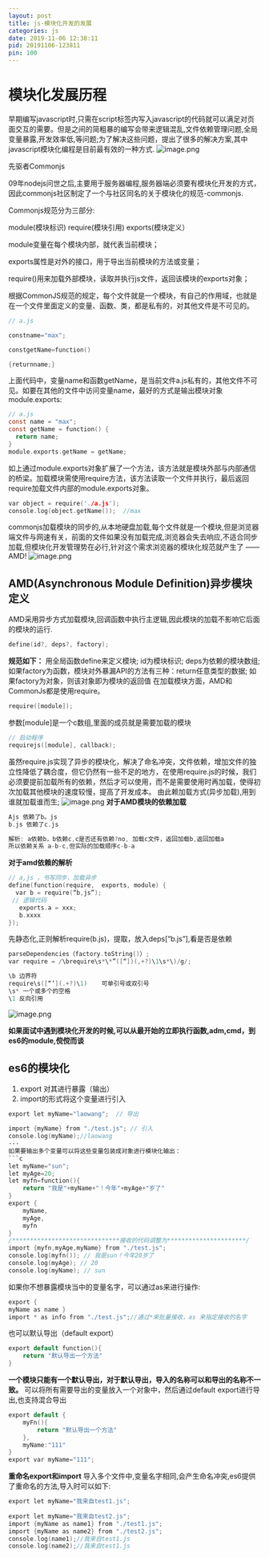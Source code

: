 ```yaml
---
layout: post
title: js-模块化开发的发展
categories: js
date: 2019-11-06 12:38:11
pid: 20191106-123811
pin: 100
---
```


# 模块化发展历程

早期编写javascript时,只需在script标签内写入javascript的代码就可以满足对页面交互的需要。但是之间的简粗暴的编写会带来逻辑混乱,文件依赖管理问题,全局变量暴露,开发效率低,等问题;为了解决这些问题，提出了很多的解决方案,其中javascript模块化编程是目前最有效的一种方式.
![image.png](https://upload-images.jianshu.io/upload_images/14983171-554aab5a0116e339.png?imageMogr2/auto-orient/strip%7CimageView2/2/w/1240)

先驱者Commonjs

09年nodejs问世之后,主要用于服务器编程,服务器端必须要有模块化开发的方式，因此commonjs社区制定了一个与社区同名的关于模块化的规范-commonjs.

Commonjs规范分为三部分:

module(模块标识) require(模块引用) exports(模块定义）

module变量在每个模块内部，就代表当前模块；

exports属性是对外的接口，用于导出当前模块的方法或变量；

require()用来加载外部模块，读取并执行js文件，返回该模块的exports对象；

根据CommonJS规范的规定，每个文件就是一个模块，有自己的作用域，也就是在一个文件里面定义的变量、函数、类，都是私有的，对其他文件是不可见的。
```c
// a.js

constname="max";

constgetName=function()

{returnname;}
```
上面代码中，变量name和函数getName，是当前文件a.js私有的，其他文件不可见。如要在其他的文件中访问变量name，最好的方式是输出模块对象module.exports:
```c
// a.js
const name = "max";
const getName = function() {
  return name;
}
module.exports.getName = getName;
```
如上通过module.exports对象扩展了一个方法，该方法就是模块外部与内部通信的桥梁。加载模块需使用require方法，该方法读取一个文件并执行，最后返回require加载文件内部的module.exports对象。
```c
var object = require('./a.js');
console.log(object.getName());  //max
```
commonjs加载模块的同步的,从本地硬盘加载,每个文件就是一个模块,但是浏览器端文件与网速有关，前面的文件如果没有加载完成,浏览器会失去响应,不适合同步加载,但模块化开发管理势在必行,针对这个需求浏览器的模块化规范就产生了 ——AMD!
![image.png](https://upload-images.jianshu.io/upload_images/14983171-69f7da55f5cdfa6a.png?imageMogr2/auto-orient/strip%7CimageView2/2/w/1240)

## AMD(Asynchronous Module Definition)异步模块定义
AMD采用异步方式加载模块,回调函数中执行主逻辑,因此模块的加载不影响它后面的模块的运行.
```c
define(id?, deps?, factory);
```
**规范如下：**
用全局函数define来定义模块;
id为模块标识;
deps为依赖的模块数组;
如果factory为函数，模块对外暴漏API的方法有三种：return任意类型的数据;
如果factory为对象，则该对象即为模块的返回值
在加载模块方面，AMD和CommonJs都是使用require。
```c
require([module]);
```
参数[module]是一个c数组,里面的成员就是需要加载的模块
```c
// 启动程序
requirejs([module], callback);
```
虽然require.js实现了异步的模块化，解决了命名冲突，文件依赖，增加文件的独立性降低了耦合度，但它仍然有一些不足的地方，在使用require.js的时候，我们必须要提前加载所有的依赖，然后才可以使用，而不是需要使用时再加载，使得初次加载其他模块的速度较慢，提高了开发成本。
由此赖加载方式(异步加载),用到谁就加载谁而生;
![image.png](https://upload-images.jianshu.io/upload_images/14983171-f1f7271a870228ca.png?imageMogr2/auto-orient/strip%7CimageView2/2/w/1240)
**对于AMD模块的依赖加载**
```c
Ajs 依赖了b。js
b.js 依赖了c.js 

解析: a依赖b，b依赖c,c是否还有依赖?no, 加载c文件，返回加载b,返回加载a
所以依赖关系 a-b-c,但实际的加载顺序c-b-a
```
**对于amd依赖的解析**
```c
// a,js ，书写同步，加载异步
define(function(require,  exports, module) {
  var b = require(“b,js”);
 // 逻辑代码
   exports.a = xxx;
   b.xxxx
});
```
先静态化,正则解析require(b.js)，提取，放入deps[“b.js”],看是否是依赖
```c
parseDependencies（factory.toString()）;
var require = /\brequire\s*\*”([“])(,+?)\1\s*\)/g/;

\b 边界符
require\s([“’](.+?)\1)    可单引号或双引号
\s* 一个或多个的空格
\1 反向引用
```

![image.png](https://upload-images.jianshu.io/upload_images/14983171-68c3713c26102d43.png?imageMogr2/auto-orient/strip%7CimageView2/2/w/1240)

**如果面试中遇到模块化开发的时候,可以从最开始的立即执行函数,adm,cmd，到es6的module,傥傥而谈**

## es6的模块化
1. export 对其进行暴露（输出）
2. import的形式将这个变量进行引入
```c
export let myName="laowang";  // 导出

import {myName} from "./test.js"; // 引入
console.log(myName);//laowang
···
如果要输出多个变量可以将这些变量包装成对象进行模块化输出：
```c
let myName="sun";
let myAge=20;
let myfn=function(){
    return "我是"+myName+"！今年"+myAge+"岁了"
}
export {
    myName,
    myAge,
    myfn
}
/******************************接收的代码调整为**********************/
import {myfn,myAge,myName} from "./test.js";
console.log(myfn()); // 我是sun！今年20岁了
console.log(myAge); // 20
console.log(myName); // sun
```
如果你不想暴露模块当中的变量名字，可以通过as来进行操作:
```c
export {
myName as name }
import * as info from "./test.js";//通过*来批量接收，as 来指定接收的名字
```
也可以默认导出（default export）
```c
export default function(){
    return "默认导出一个方法"
}
```
**一个模块只能有一个默认导出，对于默认导出，导入的名称可以和导出的名称不一致。**
可以将所有需要导出的变量放入一个对象中，然后通过default export进行导出,也支持混合导出
```c
export default {
    myFn(){
        return "默认导出一个方法"
    },
    myName:"111"
}
export var myName="111";
```
**重命名export和import**
导入多个文件中,变量名字相同,会产生命名冲突,es6提供了重命名的方法,导入时可以如下:
```c
export let myName="我来自test1.js";
 
export let myName="我来自test2.js";
import {myName as name1} from "./test1.js";
import {myName as name2} from "./test2.js";
console.log(name1);//我来自test1.js
console.log(name2);//我来自test1.js
```





